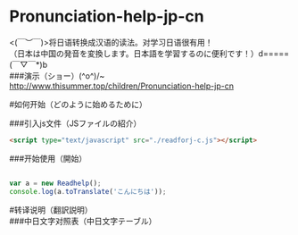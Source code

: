 # Pronunciation-help-jp-cn
<(￣︶￣)>将日语转换成汉语的读法。对学习日语很有用！<br />
（日本は中国の発音を変換します。日本語を学習するのに便利です！）d=====(￣▽￣*)b<br />
###演示（ショー）\(^o^)/~
http://www.thisummer.top/children/Pronunciation-help-jp-cn


#如何开始（どのように始めるために）<br />


###引入js文件（JSファイルの紹介）
```html
<script type="text/javascript" src="./readforj-c.js"></script>
```

###开始使用（開始）
```javascript

var a = new Readhelp();
console.log(a.toTranslate('こんにちは'));

```


#转译说明（翻訳説明）<br />
###中日文字对照表（中日文字テーブル）


